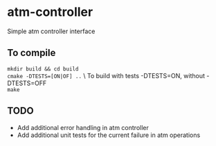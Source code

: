 # atm-controller

Simple atm controller interface

## To compile

`mkdir build && cd build` <br />
`cmake -DTESTS=[ON|OF] ..` \\ To build with tests -DTESTS=ON, without -DTESTS=OFF <br />
`make`

## TODO
 
* Add additional error handling in atm controller
* Add additional unit tests for the current failure in atm operations
